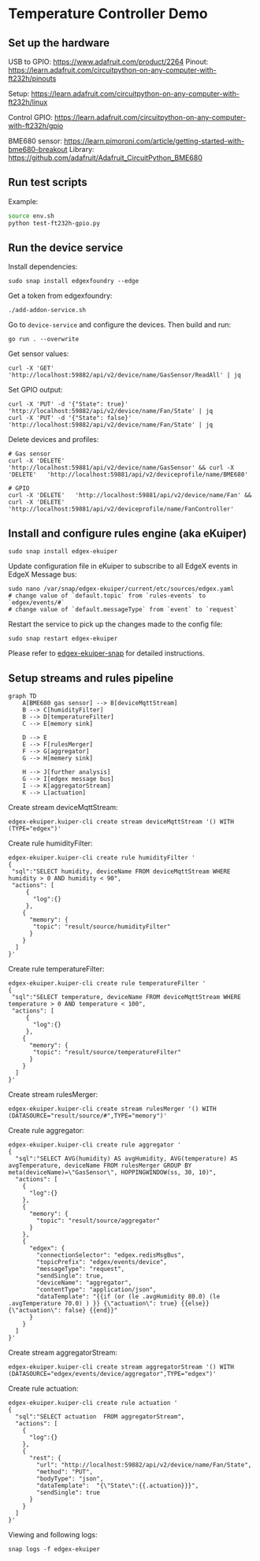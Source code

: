 # Temperature Controller Demo

## Set up the hardware
USB to GPIO: https://www.adafruit.com/product/2264
Pinout: https://learn.adafruit.com/circuitpython-on-any-computer-with-ft232h/pinouts

Setup: https://learn.adafruit.com/circuitpython-on-any-computer-with-ft232h/linux

Control GPIO: https://learn.adafruit.com/circuitpython-on-any-computer-with-ft232h/gpio

BME680 sensor: https://learn.pimoroni.com/article/getting-started-with-bme680-breakout
Library: https://github.com/adafruit/Adafruit_CircuitPython_BME680

## Run test scripts
Example:
```bash
source env.sh
python test-ft232h-gpio.py
```

## Run the device service

Install dependencies:
```
sudo snap install edgexfoundry --edge
```

Get a token from edgexfoundry:
```
./add-addon-service.sh
```

Go to `device-service` and configure the devices. Then build and run:
```
go run . --overwrite
```

Get sensor values:
```
curl -X 'GET' 'http://localhost:59882/api/v2/device/name/GasSensor/ReadAll' | jq
```

Set GPIO output:
```
curl -X 'PUT' -d '{"State": true}'  'http://localhost:59882/api/v2/device/name/Fan/State' | jq
curl -X 'PUT' -d '{"State": false}'  'http://localhost:59882/api/v2/device/name/Fan/State' | jq
```

Delete devices and profiles:
```
# Gas sensor
curl -X 'DELETE'   'http://localhost:59881/api/v2/device/name/GasSensor' && curl -X 'DELETE'   'http://localhost:59881/api/v2/deviceprofile/name/BME680'

# GPIO
curl -X 'DELETE'   'http://localhost:59881/api/v2/device/name/Fan' && curl -X 'DELETE'   'http://localhost:59881/api/v2/deviceprofile/name/FanController' 
```
## Install and configure rules engine (aka eKuiper)
```
sudo snap install edgex-ekuiper
```
Update configuration file in eKuiper to subscribe to all EdgeX events in EdgeX Message bus:
```
sudo nano /var/snap/edgex-ekuiper/current/etc/sources/edgex.yaml
# change value of `default.topic` from `rules-events` to `edgex/events/#`
# change value of `default.messageType` from `event` to `request`
```


Restart the service to pick up the changes made to the config file:
```
sudo snap restart edgex-ekuiper
```

Please refer to [edgex-ekuiper-snap](https://github.com/canonical/edgex-ekuiper-snap#work-without-app-service-configurable-filtering) for detailed instructions.

## Setup streams and rules pipeline
```mermaid
graph TD
    A[BME680 gas sensor] --> B[deviceMqttStream]
    B --> C[humidityFilter]
    B --> D[temperatureFilter]
    C --> E[memory sink]
    
    D --> E
    E --> F[rulesMerger]
    F --> G[aggregator]
    G --> H[memery sink]
    
    H --> J[further analysis]
    G --> I[edgex message bus]
    I --> K[aggregatorStream]
    K --> L[actuation] 
```

Create stream deviceMqttStream:
```
edgex-ekuiper.kuiper-cli create stream deviceMqttStream '() WITH (TYPE="edgex")'
```
Create rule humidityFilter:
```
edgex-ekuiper.kuiper-cli create rule humidityFilter '
{
 "sql":"SELECT humidity, deviceName FROM deviceMqttStream WHERE humidity > 0 AND humidity < 90",
 "actions": [
     {
       "log":{}
     },
    {
      "memory": {
       "topic": "result/source/humidityFilter"
      }
    }
  ]
}'
```
Create rule temperatureFilter:
```
edgex-ekuiper.kuiper-cli create rule temperatureFilter '
{
 "sql":"SELECT temperature, deviceName FROM deviceMqttStream WHERE temperature > 0 AND temperature < 100",
 "actions": [
     {
       "log":{}
     },
    {
      "memory": {
       "topic": "result/source/temperatureFilter"
      }
    }
  ]
}'
```
Create stream rulesMerger:
```
edgex-ekuiper.kuiper-cli create stream rulesMerger '() WITH (DATASOURCE="result/source/#",TYPE="memory")'
```
Create rule aggregator:
```
edgex-ekuiper.kuiper-cli create rule aggregator '
{
  "sql":"SELECT AVG(humidity) AS avgHumidity, AVG(temperature) AS avgTemperature, deviceName FROM rulesMerger GROUP BY meta(deviceName)=\"GasSensor\", HOPPINGWINDOW(ss, 30, 10)",
  "actions": [
    {
      "log":{}
    }, 
    {
      "memory": {
        "topic": "result/source/aggregator"
      }
    }, 
    {
      "edgex": {
        "connectionSelector": "edgex.redisMsgBus",
        "topicPrefix": "edgex/events/device",
        "messageType": "request",
        "sendSingle": true,
        "deviceName": "aggregator",
        "contentType": "application/json",
        "dataTemplate": "{{if (or (le .avgHumidity 80.0) (le .avgTemperature 70.0) ) }} {\"actuation\": true} {{else}} {\"actuation\": false} {{end}}"
      }
    }
  ]
}'
```
Create stream aggregatorStream:
```
edgex-ekuiper.kuiper-cli create stream aggregatorStream '() WITH (DATASOURCE="edgex/events/device/aggregator",TYPE="edgex")'
```
Create rule actuation:
```
edgex-ekuiper.kuiper-cli create rule actuation '
{
  "sql":"SELECT actuation  FROM aggregatorStream",
  "actions": [
    {
      "log":{}
    }, 
    {
      "rest": {
        "url": "http://localhost:59882/api/v2/device/name/Fan/State",
        "method": "PUT",
        "bodyType": "json",
        "dataTemplate":  "{\"State\":{{.actuation}}}",
        "sendSingle": true
      }
    }
  ]
}'
```
Viewing and following logs:
```
snap logs -f edgex-ekuiper
```

